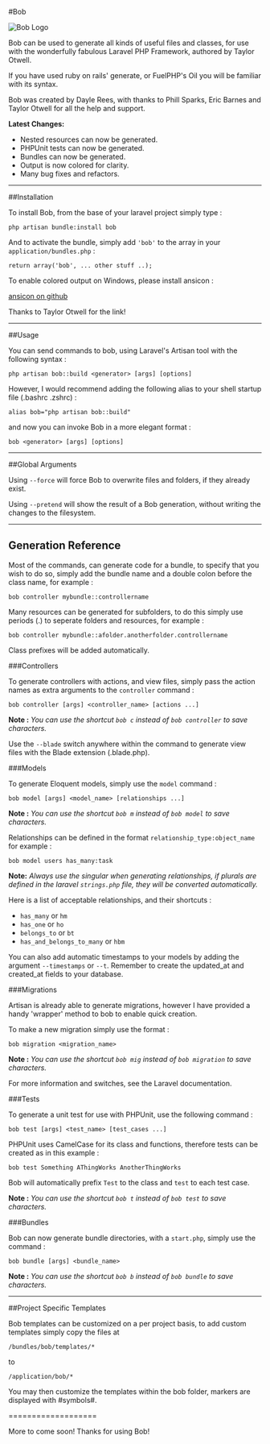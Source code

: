 #Bob

![Bob Logo](http://daylerees.com/boblogo.png)

Bob can be used to generate all kinds of useful files and classes, for use with the wonderfully fabulous Laravel PHP Framework, authored by Taylor Otwell.

If you have used ruby on rails' generate, or FuelPHP's Oil you will be familiar with its syntax.

Bob was created by Dayle Rees, with thanks to Phill Sparks, Eric Barnes and Taylor Otwell for all the help and support.

**Latest Changes:**

* Nested resources can now be generated.
* PHPUnit tests can now be generated.
* Bundles can now be generated.
* Output is now colored for clarity.
* Many bug fixes and refactors.

---

##Installation

To install Bob, from the base of your laravel project simply type :

```
php artisan bundle:install bob
```

And to activate the bundle, simply add `'bob'` to the array in your `application/bundles.php` :

```
return array('bob', ... other stuff ..);
```

To enable colored output on Windows, please install ansicon : 

[ansicon on github](https://github.com/adoxa/ansicon)

Thanks to Taylor Otwell for the link!

---

##Usage

You can send commands to bob, using Laravel's Artisan tool with the following syntax :

```
php artisan bob::build <generator> [args] [options]
```

However, I would recommend adding the following alias to your shell startup file (.bashrc .zshrc) :

```
alias bob="php artisan bob::build"
```

and now you can invoke Bob in a more elegant format :

```
bob <generator> [args] [options]
```

---

##Global Arguments

Using `--force` will force Bob to overwrite files and folders, if they already exist.

Using `--pretend` will show the result of a Bob generation, without writing the changes to the filesystem.

---

## Generation Reference

Most of the commands, can generate code for a bundle, to specify that you wish to do so, simply add the bundle name and a double colon before the class name, for example :

```
bob controller mybundle::controllername
```

Many resources can be generated for subfolders, to do this simply use periods (.) to seperate folders and resources, for example :

```
bob controller mybundle::afolder.anotherfolder.controllername
```

Class prefixes will be added automatically.

###Controllers

To generate controllers with actions, and view files, simply pass the action names as extra arguments to the `controller` command :

```
bob controller [args] <controller_name> [actions ...]
```

**Note :** *You can use the shortcut `bob c` instead of `bob controller` to save characters.*

Use the `--blade` switch anywhere within the command to generate view files with the Blade extension (.blade.php).

###Models

To generate Eloquent models, simply use the `model` command :

```
bob model [args] <model_name> [relationships ...]
```
**Note :** *You can use the shortcut `bob m` instead of `bob model` to save characters.*

Relationships can be defined in the format `relationship_type:object_name` for example :

```
bob model users has_many:task
```
**Note:** *Always use the singular when generating relationships, if plurals are defined in the laravel `strings.php` file, they will be converted automatically.*

Here is a list of acceptable relationships, and their shortcuts :

* `has_many` or `hm`
* `has_one` or `ho`
* `belongs_to` or `bt`
* `has_and_belongs_to_many` or `hbm`

You can also add automatic timestamps to your models by adding the argument `--timestamps` or `--t`. Remember to create the updated_at and created_at fields to your database.

###Migrations

Artisan is already able to generate migrations, however I have provided a handy 'wrapper' method to bob to enable quick creation.

To make a new migration simply use the format :

```
bob migration <migration_name>
```
**Note :** *You can use the shortcut `bob mig` instead of `bob migration` to save characters.*

For more information and switches, see the Laravel documentation.

###Tests

To generate a unit test for use with PHPUnit, use the following command :

```
bob test [args] <test_name> [test_cases ...]
```

PHPUnit uses CamelCase for its class and functions, therefore tests can be created as in this example :

```
bob test Something AThingWorks AnotherThingWorks
```

Bob will automatically prefix `Test` to the class and `test` to each test case.

**Note :** *You can use the shortcut `bob t` instead of `bob test` to save characters.*

###Bundles

Bob can now generate bundle directories, with a `start.php`, simply use the command :

```
bob bundle [args] <bundle_name>
```

**Note :** *You can use the shortcut `bob b` instead of `bob bundle` to save characters.*

---

##Project Specific Templates

Bob templates can be customized on a per project basis, to add custom templates simply copy the files at

```
/bundles/bob/templates/*
```

to

```
/application/bob/*
```

You may then customize the templates within the bob folder, markers are displayed with #symbols#.

===================

More to come soon! Thanks for using Bob!
